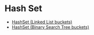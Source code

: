 # Hash Set
* [HashSet (Linked List buckets)](./HashSet_BinarySearchTree.cs)
* [HashSet (Binary Search Tree buckets)](./HashSet_LinkedList.cs)
